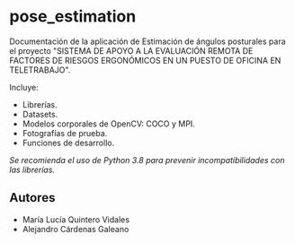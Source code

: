 # pose_estimation

Documentación de la aplicación de Estimación de ángulos posturales para el proyecto "SISTEMA DE APOYO A LA EVALUACIÓN REMOTA DE FACTORES DE RIESGOS ERGONÓMICOS EN UN PUESTO DE OFICINA EN TELETRABAJO".

Incluye:
- Librerías.
- Datasets.
- Modelos corporales de OpenCV: COCO y MPI.
- Fotografías de prueba.
- Funciones de desarrollo.


*Se recomienda el uso de Python 3.8 para prevenir incompatibilidades con las librerías.*

## Autores
- María Lucía Quintero Vidales
- Alejandro Cárdenas Galeano
